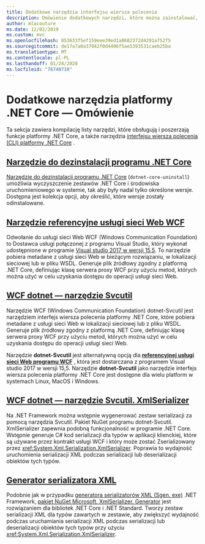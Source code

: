 ```yaml
---
title: Dodatkowe narzędzia interfejsu wiersza polecenia
description: Omówienie dodatkowych narzędzi, które można zainstalować, które obsługują i poszerzają funkcje platformy .NET Core.
author: mlacouture
ms.date: 12/02/2019
ms.custom: mvc
ms.openlocfilehash: 853633f5ef159eee39ed1a8682372d4291a752f5
ms.sourcegitcommit: de17a7a0a37042f0d4406f5ae5393531caeb25ba
ms.translationtype: MT
ms.contentlocale: pl-PL
ms.lasthandoff: 01/24/2020
ms.locfileid: "76740710"
---
```

# <a name="net-core-additional-tools-overview"></a>Dodatkowe narzędzia platformy .NET Core — Omówienie

Ta sekcja zawiera kompilację listy narzędzi, które obsługują i poszerzają funkcje platformy .NET Core, a także narzędzia [interfejsu wiersza polecenia (CLI) platformy .NET Core](../tools/index.md) .

## <a name="net-core-uninstall-tooluninstall-toolmd"></a>[Narzędzie do dezinstalacji programu .NET Core](uninstall-tool.md)

[Narzędzie do dezinstalacji programu .NET Core](https://github.com/dotnet/cli-lab/releases) (`dotnet-core-uninstall`) umożliwia wyczyszczenie zestawów .NET Core i środowiska uruchomieniowego w systemie, tak aby były nadal tylko określone wersje. Dostępna jest kolekcja opcji, aby określić, które wersje zostały odinstalowane.

## <a name="wcf-web-service-reference-toolwcf-web-service-reference-guidemd"></a>[Narzędzie referencyjne usługi sieci Web WCF](wcf-web-service-reference-guide.md)

Odwołanie do usługi sieci Web WCF (Windows Communication Foundation) to Dostawca usługi połączonej z programu Visual Studio, który wykonał udostępnione w programie [Visual studio 2017 w wersji 15,5](/visualstudio/releasenotes/vs2017-relnotes-v15.5#WCFTools). To narzędzie pobiera metadane z usługi sieci Web w bieżącym rozwiązaniu, w lokalizacji sieciowej lub w pliku WSDL. Generuje plik źródłowy zgodny z platformą .NET Core, definiując klasę serwera proxy WCF przy użyciu metod, których można użyć w celu uzyskania dostępu do operacji usługi sieci Web.

## <a name="wcf-dotnet-svcutil-tooldotnet-svcutil-guidemd"></a>[WCF dotnet — narzędzie Svcutil](dotnet-svcutil-guide.md)

Narzędzie WCF (Windows Communication Foundation) dotnet-Svcutil jest narzędziem interfejs wiersza polecenia platformy .NET Core, które pobiera metadane z usługi sieci Web w lokalizacji sieciowej lub z pliku WSDL. Generuje plik źródłowy zgodny z platformą .NET Core, definiując klasę serwera proxy WCF przy użyciu metod, których można użyć w celu uzyskania dostępu do operacji usługi sieci Web.

Narzędzie **dotnet-Svcutil** jest alternatywną opcją dla [**referencyjnej usługi sieci Web programu WCF**](wcf-web-service-reference-guide.md) , która jest dostarczana z programem Visual studio 2017 w wersji 15,5. Narzędzie **dotnet-Svcutil** jako narzędzie interfejs wiersza polecenia platformy .NET Core jest dostępne dla wielu platform w systemach Linux, MacOS i Windows.

## <a name="wcf-dotnet-svcutilxmlserializer-tooldotnet-svcutilxmlserializer-guidemd"></a>[WCF dotnet — narzędzie Svcutil. XmlSerializer](dotnet-svcutil.xmlserializer-guide.md)

Na .NET Framework można wstępnie wygenerować zestaw serializacji za pomocą narzędzia Svcutil. Pakiet NuGet programu dotnet-Svcutil. XmlSerializer zapewnia podobną funkcjonalność w programie .NET Core. Wstępnie generuje C# kod serializacji dla typów w aplikacji klienckiej, które są używane przez kontrakt usługi WCF i który może zostać Zserializowany przez <xref:System.Xml.Serialization.XmlSerializer>. Poprawia to wydajność uruchomienia serializacji XML podczas serializacji lub deserializacji obiektów tych typów.

## <a name="xml-serializer-generatorxml-serializer-generatormd"></a>[Generator serializatora XML](xml-serializer-generator.md)

Podobnie jak w przypadku [generatora serializatorów XML (Sgen. exe)](../../standard/serialization/xml-serializer-generator-tool-sgen-exe.md) .NET Framework, [pakiet NuGet Microsoft. XmlSerializer. Generator](https://www.nuget.org/packages/Microsoft.XmlSerializer.Generator) jest rozwiązaniem dla bibliotek .NET Core i .NET Standard. Tworzy zestaw serializacji XML dla typów zawartych w zestawie, aby zwiększyć wydajność podczas uruchamiania serializacji XML podczas serializacji lub deserializacji obiektów tych typów przy użyciu <xref:System.Xml.Serialization.XmlSerializer>.

